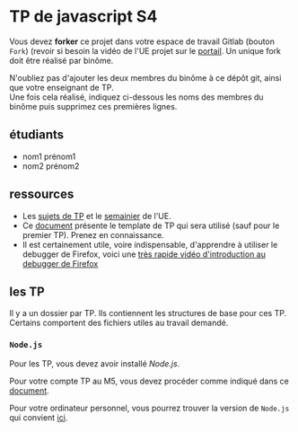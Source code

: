 # TP de javascript S4

Vous devez **forker** ce projet dans votre espace de travail Gitlab (bouton `Fork`) (revoir si besoin la vidéo de l'UE projet sur le [portail](https://www.fil.univ-lille1.fr/portail/index.php?dipl=L&sem=S4&ue=Projet&label=Documents).
Un unique fork doit être réalisé par binôme.

N'oubliez pas d'ajouter les deux membres du binôme à ce dépôt git, ainsi que votre enseignant de TP.  
Une fois cela réalisé, indiquez ci-dessous les noms des membres du binôme puis supprimez ces premières lignes.



## étudiants

 - nom1 prénom1
 - nom2 prénom2

## ressources
 - Les [sujets de TP](https://www.fil.univ-lille.fr/~routier/enseignement/licence/js-s4/tdtp/) et le [semainier](https://portail.fil.univ-lille1.fr/portail/index.php?dipl=L&sem=S4&ue=JS&label=Semainier) de l'UE.
 - Ce [document](https://www.fil.univ-lille.fr/~routier/enseignement/licence/js-s4/html/template-app.html) présente le template de TP qui sera utilisé (sauf pour le premier TP). Prenez en connaissance.
 -  Il est certainement utile, voire indispensable, d'apprendre à utiliser le debugger de Firefox, voici une [très rapide vidéo d'introduction au debugger de Firefox](https://www.fil.univ-lille.fr/~routier/enseignement/licence/js-s4/videos/debugger.m4v)

## les TP

Il y a un dossier par TP. Ils contiennent les structures de base pour ces TP. Certains comportent des fichiers utiles au travail demandé.

### <code>Node.js</code>

Pour les TP, vous devez avoir installé <i>Node.js</i>.

Pour votre compte TP au M5, vous devez procéder comme indiqué dans ce [document](https://intranet.fil.univ-lille.fr/2020/04/09/nodejs-et-npm/).

Pour votre ordinateur personnel, vous pourrez trouver la version de <code>Node.js</code> qui convient [ici](https://nodejs.org/en/download/).
